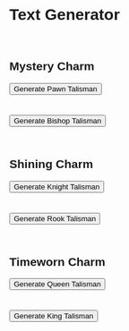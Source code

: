 <html lang="en">
<head>
    <meta charset="UTF-8">
    <meta name="viewport" content="width=device-width, initial-scale=1.0">
    <title>Text Generator</title>
    <link rel="stylesheet" href="styles.css"> <!-- Optional for styling -->
    <style>
        body {
            font-family: Arial, sans-serif;
        }
        button {
            display: block;
            margin: 10px 0;
        }
        .result {
            margin-top: 10px;
            font-size: 14px; /* Smaller font size */
        }
    </style>
</head>
<body>
    <h1>Text Generator</h1>
    <br>
    <h2>Mystery Charm</h2>
    <div id="pawnResult"></div>
    <button id="generatePawnButton">Generate Pawn Talisman</button>
    <br>
    <div id="bishopResult"></div>
    <button id="generateBishopButton">Generate Bishop Talisman</button>
    <br>
    <h2>Shining Charm</h2>
    <div id="knightResult"></div>
    <button id="generateKnightButton">Generate Knight Talisman</button>
    <br>
    <div id="rookResult"></div>
    <button id="generateRookButton">Generate Rook Talisman</button>
    <br>
    <h2>Timeworn Charm</h2>
    <div id="queenResult"></div>
    <button id="generateQueenButton">Generate Queen Talisman</button>
    <br>
    <div id="kingResult"></div>
    <button id="generateKingButton">Generate King Talisman</button>
    <br>
    <script src="script.js"></script>
</body>
</html>
